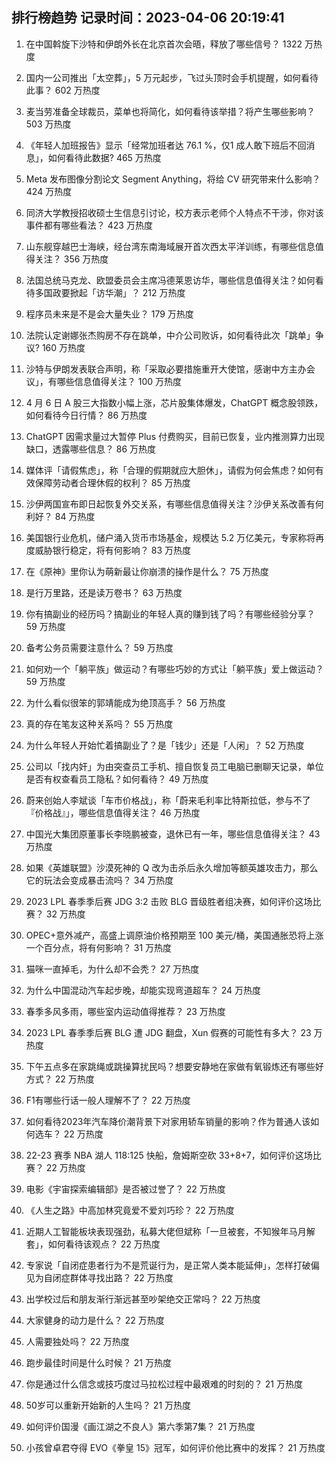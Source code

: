 
## 排行榜趋势 记录时间：2023-04-06 20:19:41
  
  1. 在中国斡旋下沙特和伊朗外长在北京首次会晤，释放了哪些信号？ 1322 万热度
    
  2. 国内一公司推出「太空葬」，5 万元起步，飞过头顶时会手机提醒，如何看待此事？ 602 万热度
    
  3. 麦当劳准备全球裁员，菜单也将简化，如何看待该举措？将产生哪些影响？ 503 万热度
    
  4. 《年轻人加班报告》显示「经常加班者达 76.1 %，仅1 成人敢下班后不回消息」，如何看待此数据? 465 万热度
    
  5. Meta 发布图像分割论文 Segment Anything，将给 CV 研究带来什么影响？ 424 万热度
    
  6. 同济大学教授招收硕士生信息引讨论，校方表示老师个人特点不干涉，你对该事件都有哪些看法？ 423 万热度
    
  7. 山东舰穿越巴士海峡，经台湾东南海域展开首次西太平洋训练，有哪些信息值得关注？ 356 万热度
    
  8. 法国总统马克龙、欧盟委员会主席冯德莱恩访华，哪些信息值得关注？如何看待多国政要掀起「访华潮」？ 212 万热度
    
  9. 程序员未来是不是会大量失业？ 179 万热度
    
  10. 法院认定谢娜张杰购房不存在跳单，中介公司败诉，如何看待此次「跳单」争议? 160 万热度
    
  11. 沙特与伊朗发表联合声明，称「采取必要措施重开大使馆，感谢中方主办会议」，有哪些信息值得关注？ 100 万热度
    
  12. 4 月 6 日 A 股三大指数小幅上涨，芯片股集体爆发，ChatGPT 概念股领跌，如何看待今日行情？ 86 万热度
    
  13. ChatGPT 因需求量过大暂停 Plus 付费购买，目前已恢复，业内推测算力出现缺口，透露哪些信息？ 86 万热度
    
  14. 媒体评「请假焦虑」，称「合理的假期就应大胆休」，请假为何会焦虑？如何有效保障劳动者合理休假的权利？ 85 万热度
    
  15. 沙伊两国宣布即日起恢复外交关系，有哪些信息值得关注？沙伊关系改善有何利好？ 84 万热度
    
  16. 美国银行业危机，储户涌入货币市场基金，规模达 5.2 万亿美元，专家称将再度威胁银行稳定，将有何影响？ 83 万热度
    
  17. 在《原神》里你认为萌新最让你崩溃的操作是什么？ 75 万热度
    
  18. 是行万里路，还是读万卷书？ 63 万热度
    
  19. 你有搞副业的经历吗？搞副业的年轻人真的赚到钱了吗？有哪些经验分享？ 59 万热度
    
  20. 备考公务员需要注意什么？ 59 万热度
    
  21. 如何劝一个「躺平族」做运动？有哪些巧妙的方式让「躺平族」爱上做运动？ 59 万热度
    
  22. 为什么看似很笨的郭靖能成为绝顶高手？ 56 万热度
    
  23. 真的存在笔友这种关系吗？ 55 万热度
    
  24. 为什么年轻人开始忙着搞副业了？是「钱少」还是「人闲」？ 52 万热度
    
  25. 公司以「找内奸」为由突查员工手机、擅自恢复员工电脑已删聊天记录，单位是否有权查看员工隐私？如何看待？ 49 万热度
    
  26. 蔚来创始人李斌谈「车市价格战」，称「蔚来毛利率比特斯拉低，参与不了『价格战』」，哪些信息值得关注？ 46 万热度
    
  27. 中国光大集团原董事长李晓鹏被查，退休已有一年，哪些信息值得关注？ 43 万热度
    
  28. 如果《英雄联盟》沙漠死神的 Q 改为击杀后永久增加等额英雄攻击力，那么它的玩法会变成暴击流吗？ 34 万热度
    
  29. 2023 LPL 春季季后赛 JDG 3:2 击败 BLG 晋级胜者组决赛，如何评价这场比赛？ 32 万热度
    
  30. OPEC+意外减产，高盛上调原油价格预期至 100 美元/桶，美国通胀恐将上涨一个百分点，将有何影响？ 31 万热度
    
  31. 猫咪一直掉毛，为什么却不会秃？ 27 万热度
    
  32. 为什么中国混动汽车起步晚，却能实现弯道超车？ 24 万热度
    
  33. 春季多风多雨，哪些室内运动值得推荐？ 23 万热度
    
  34. 2023 LPL 春季季后赛 BLG 遭 JDG 翻盘，Xun 假赛的可能性有多大？ 23 万热度
    
  35. 下午五点多在家跳绳或跳操算扰民吗？想要安静地在家做有氧锻炼还有哪些好方式？ 22 万热度
    
  36. F1有哪些行话一般人理解不了？ 22 万热度
    
  37. 如何看待2023年汽车降价潮背景下对家用轿车销量的影响？作为普通人该如何选车？ 22 万热度
    
  38. 22-23 赛季 NBA 湖人 118:125 快船，詹姆斯空砍 33+8+7，如何评价这场比赛？ 22 万热度
    
  39. 电影《宇宙探索编辑部》是否被过誉了？ 22 万热度
    
  40. 《人生之路》中高加林究竟爱不爱刘巧珍？ 22 万热度
    
  41. 近期人工智能板块表现强劲，私募大佬但斌称「一旦被套，不知猴年马月解套」，如何看待该观点？ 22 万热度
    
  42. 专家说「自闭症患者行为不是荒诞行为，是正常人类本能延伸」，怎样打破偏见为自闭症群体寻找出路？ 22 万热度
    
  43. 出学校过后和朋友渐行渐远甚至吵架绝交正常吗？ 22 万热度
    
  44. 大家健身的动力是什么？ 22 万热度
    
  45. 人需要独处吗？ 22 万热度
    
  46. 跑步最佳时间是什么时候？ 21 万热度
    
  47. 你是通过什么信念或技巧度过马拉松过程中最艰难的时刻的？ 21 万热度
    
  48. 50岁可以重新开始新的人生吗？ 21 万热度
    
  49. 如何评价国漫《画江湖之不良人》第六季第7集？ 21 万热度
    
  50. 小孩曾卓君夺得 EVO《拳皇 15》冠军，如何评价他比赛中的发挥？ 21 万热度
    